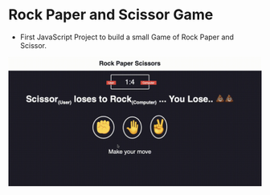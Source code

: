 # Rock Paper and Scissor Game
* First JavaScript Project to build a small Game of Rock Paper and Scissor.

![](https://github.com/raj-shah14/rock-paper-scissor/blob/master/images/full.gif)
